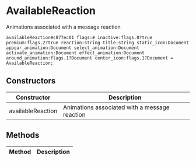 # AvailableReaction
Animations associated with a message reaction

```
availableReaction#c077ec01 flags:# inactive:flags.0?true premium:flags.2?true reaction:string title:string static_icon:Document appear_animation:Document select_animation:Document activate_animation:Document effect_animation:Document around_animation:flags.1?Document center_icon:flags.1?Document = AvailableReaction;
```

## Constructors
| Constructor | Description |
| ---- | ----------- |
| availableReaction | Animations associated with a message reaction |


## Methods
| Method | Description |
| ---- | ----------- |


